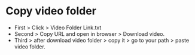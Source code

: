 # Copy video folder
- First > Click > Video Folder Link.txt
- Second > Copy URL and open in browser > Download video.
- Third > after download video folder > copy it > go to your path > paste video folder.
